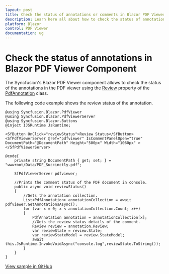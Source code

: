 ```yaml
---
layout: post
title: Check the status of annotations or comments in Blazor PDF Viewer | Syncfusion
description: Learn here all about how to check the status of annotations or comments in Syncfusion Blazor PDF Viewer component and more.
platform: Blazor
control: PDF Viewer
documentation: ug
---
```


# Check the status of annotations in Blazor PDF Viewer Component

The Syncfusion's Blazor PDF Viewer component allows to check the status of the annotations in the PDF viewer using the [Review](https://help.syncfusion.com/cr/blazor/Syncfusion.Blazor.PdfViewer.Review.html) property of the [PdfAnnotation](https://help.syncfusion.com/cr/blazor/Syncfusion.Blazor.PdfViewer.PdfAnnotation.html) class.

The following code example shows the review status of the annotation.

```cshtml
@using Syncfusion.Blazor.PdfViewer
@using Syncfusion.Blazor.PdfViewerServer
@using Syncfusion.Blazor.Buttons
@inject IJSRuntime JsRuntime;

<SfButton OnClick="reviewStatus">Review Status</SfButton>
<SfPdfViewerServer @ref="pdfviewer" IsCommentPanelOpen="true" DocumentPath="@DocumentPath" Height="500px" Width="1060px" ></SfPdfViewerServer>

@code{
    private string DocumentPath { get; set; } = "wwwroot/Data/PDF_Succinctly.pdf";

    SfPdfViewerServer pdfviewer;    

    //Prints the comment status of the PDF document in console.
    public async void reviewStatus()
    {
        //Gets the annotation collection.
        List<PdfAnnotation> annotationCollection = await pdfviewer.GetAnnotationsAsync();
        for (var x = 0; x < annotationCollection.Count; x++)
        {
            PdfAnnotation annotation = annotationCollection[x];
            //Gets the review status details of the comment.
            Review review = annotation.Review;
            var reviewState = review.State;
            var reviewStateModel = review.StateModel;
            await this.JsRuntime.InvokeVoidAsync("console.log",reviewState.ToString());
        }
    }
}
```
[View sample in GitHub](https://github.com/SyncfusionExamples/blazor-pdf-viewer-examples)
